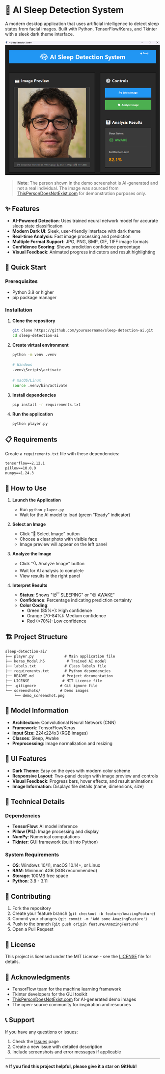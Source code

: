 # 🧠 AI Sleep Detection System

A modern desktop application that uses artificial intelligence to detect sleep states from facial images. Built with Python, TensorFlow/Keras, and Tkinter with a sleek dark theme interface.

![Sleep Detection Demo](screenshots/demo_screenshot.png)

> **Note**: The person shown in the demo screenshot is AI-generated and not a real individual. The image was sourced from [ThisPersonDoesNotExist.com](https://thispersondoesnotexist.com) for demonstration purposes only.

## ✨ Features

- **AI-Powered Detection**: Uses trained neural network model for accurate sleep state classification
- **Modern Dark UI**: Sleek, user-friendly interface with dark theme
- **Real-time Analysis**: Fast image processing and prediction
- **Multiple Format Support**: JPG, PNG, BMP, GIF, TIFF image formats
- **Confidence Scoring**: Shows prediction confidence percentage
- **Visual Feedback**: Animated progress indicators and result highlighting

## 🚀 Quick Start

### Prerequisites

- Python 3.8 or higher
- pip package manager

### Installation

1. **Clone the repository**
   ```bash
   git clone https://github.com/yourusername/sleep-detection-ai.git
   cd sleep-detection-ai
   ```

2. **Create virtual environment**
   ```bash
   python -m venv .venv
   
   # Windows
   .venv\Scripts\activate
   
   # macOS/Linux
   source .venv/bin/activate
   ```

3. **Install dependencies**
   ```bash
   pip install -r requirements.txt
   ```

4. **Run the application**
   ```bash
   python player.py
   ```

## 📋 Requirements

Create a `requirements.txt` file with these dependencies:

```
tensorflow==2.12.1
pillow==10.0.0
numpy==1.24.3
```

## 🎯 How to Use

1. **Launch the Application**
   - Run `python player.py`
   - Wait for the AI model to load (green "Ready" indicator)

2. **Select an Image**
   - Click "📁 Select Image" button
   - Choose a clear photo with visible face
   - Image preview will appear on the left panel

3. **Analyze the Image**
   - Click "🔍 Analyze Image" button
   - Wait for AI analysis to complete
   - View results in the right panel

4. **Interpret Results**
   - **Status**: Shows "😴 SLEEPING" or "😊 AWAKE"
   - **Confidence**: Percentage indicating prediction certainty
   - **Color Coding**: 
     - Green (85%+): High confidence
     - Orange (70-84%): Medium confidence
     - Red (<70%): Low confidence

## 🏗️ Project Structure

```
sleep-detection-ai/
├── player.py              # Main application file
├── keras_Model.h5          # Trained AI model
├── labels.txt             # Class labels file
├── requirements.txt       # Python dependencies
├── README.md             # Project documentation
├── LICENSE               # MIT License file
├── .gitignore           # Git ignore file
└── screenshots/         # Demo images
    └── demo_screenshot.png
```

## 🧪 Model Information

- **Architecture**: Convolutional Neural Network (CNN)
- **Framework**: TensorFlow/Keras
- **Input Size**: 224x224x3 (RGB images)
- **Classes**: Sleep, Awake
- **Preprocessing**: Image normalization and resizing

## 🎨 UI Features

- **Dark Theme**: Easy on the eyes with modern color scheme
- **Responsive Layout**: Two-panel design with image preview and controls
- **Visual Feedback**: Progress bars, hover effects, and result animations
- **Image Information**: Displays file details (name, dimensions, size)

## 🔧 Technical Details

### Dependencies
- **TensorFlow**: AI model inference
- **Pillow (PIL)**: Image processing and display
- **NumPy**: Numerical computations
- **Tkinter**: GUI framework (built into Python)

### System Requirements
- **OS**: Windows 10/11, macOS 10.14+, or Linux
- **RAM**: Minimum 4GB (8GB recommended)
- **Storage**: 100MB free space
- **Python**: 3.8 - 3.11

## 🤝 Contributing

1. Fork the repository
2. Create your feature branch (`git checkout -b feature/AmazingFeature`)
3. Commit your changes (`git commit -m 'Add some AmazingFeature'`)
4. Push to the branch (`git push origin feature/AmazingFeature`)
5. Open a Pull Request

## 📝 License

This project is licensed under the MIT License - see the [LICENSE](LICENSE) file for details.

## 🙏 Acknowledgments

- TensorFlow team for the machine learning framework
- Tkinter developers for the GUI toolkit
- [ThisPersonDoesNotExist.com](https://thispersondoesnotexist.com) for AI-generated demo images
- The open-source community for inspiration and resources

## 📞 Support

If you have any questions or issues:

1. Check the [Issues](https://github.com/yourusername/sleep-detection-ai/issues) page
2. Create a new issue with detailed description
3. Include screenshots and error messages if applicable

---

**⭐ If you find this project helpful, please give it a star on GitHub!**